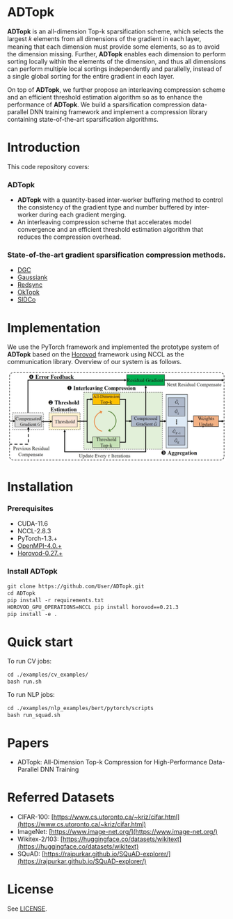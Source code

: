 # ADTopk
__ADTopk__  is an all-dimension Top-k sparsification scheme, which selects the largest 𝑘 elements from all dimensions of the gradient in each layer, meaning that each dimension must provide some elements, so as to avoid the dimension missing. Further, __ADTopk__ enables each dimension to perform sorting locally within the elements of the dimension, and thus all dimensions can perform multiple local sortings independently and parallelly, instead of a single global sorting for the entire gradient in each layer. 

On top of __ADTopk__, we further propose an interleaving compression scheme and an efficient threshold estimation algorithm so as to enhance the performance of __ADTopk__. We build a sparsification compression data-parallel DNN training framework and implement a compression library containing state-of-the-art sparsification algorithms.


# Introduction

This code repository covers:

### ADTopk

- __ADTopk__ with a quantity-based inter-worker buffering method to control the consistency of the gradient type and number buffered by inter-worker during each gradient merging.
- An interleaving compression scheme that accelerates model convergence and an efficient threshold estimation algorithm that reduces the compression overhead.

### State-of-the-art gradient sparsification compression methods.

- [DGC](https://arxiv.org/pdf/1712.01887.pdf)
- [Gaussiank](https://arxiv.org/pdf/1911.08772.pdf)
- [Redsync](https://www.sciencedirect.com/science/article/pii/S0743731518308657)
- [OkTopk](https://dl.acm.org/doi/abs/10.1145/3503221.3508399)
- [SIDCo](https://proceedings.mlsys.org/paper_files/paper/2021/file/fea47a8aa372e42f3c84327aec9506cf-Paper.pdf)

# Implementation

We use the PyTorch framework and implemented the prototype system of __ADTopk__ based on the [Horovod](https://github.com/horovod/horovod) framework using NCCL as the communication library. Overview of our system is as follows.

<!-- ![Overview](Overview.jpg) -->
<img src="Overview.jpg" width="800px" />

# Installation
### Prerequisites
- CUDA-11.6
- NCCL-2.8.3
- PyTorch-1.3.+
- [OpenMPI-4.0.+](https://www-lb.open-mpi.org/software/ompi/v4.0/)
- [Horovod-0.27.+](https://github.com/horovod/horovod)

### Install ADTopk
```
git clone https://github.com/User/ADTopk.git
cd ADTopk
pip install -r requirements.txt
HOROVOD_GPU_OPERATIONS=NCCL pip install horovod==0.21.3
pip install -e .
```

# Quick start
To run CV jobs:
```
cd ./examples/cv_examples/
bash run.sh
```
To run NLP jobs:
```
cd ./examples/nlp_examples/bert/pytorch/scripts
bash run_squad.sh
```

# Papers
- ADTopk: All-Dimension Top-k Compression for High-Performance Data-Parallel DNN Training


# Referred Datasets

- CIFAR-100: [https://www.cs.utoronto.ca/~kriz/cifar.html](https://www.cs.utoronto.ca/~kriz/cifar.html)
- ImageNet: [https://www.image-net.org/](https://www.image-net.org/)
- Wikitex-2/103: [https://huggingface.co/datasets/wikitext](https://huggingface.co/datasets/wikitext)
- SQuAD: [https://rajpurkar.github.io/SQuAD-explorer/](https://rajpurkar.github.io/SQuAD-explorer/)

# License

See [LICENSE](https://github.com/ATC24-FGBuff/FGBuff/blob/main/LICENSE.txt).
